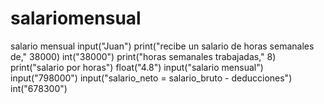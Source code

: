 # salariomensual
salario mensual
input("Juan")
print("recibe un salario de horas semanales de," 38000)
int("38000")
print("horas semanales trabajadas," 8)
print("salario por horas")
float("4.8")
input("salario mensual")
input("798000")
input("salario_neto = salario_bruto - deducciones")
int("678300")
